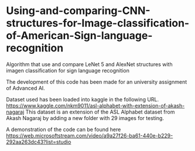 # Using-and-comparing-CNN-structures-for-Image-classification-of-American-Sign-language-recognition
Algorithm that use and compare LeNet 5 and AlexNet structures with imagen classification for sign language recognition

The development of this code has been made for an university assignment of Advanced AI.

Dataset used has been loaded into kaggle in the following URL. https://www.kaggle.com/nkm9011/asl-alphabet-with-extension-of-akash-nagaraj
This dataset is an extension of the ASL Alphabet dataset from Akash Nagaraj by adding a new folder with 29 images for testing.

A demonstration of the code can be found here https://web.microsoftstream.com/video/a9a27f26-ba61-440e-b229-292aa263dc43?list=studio
